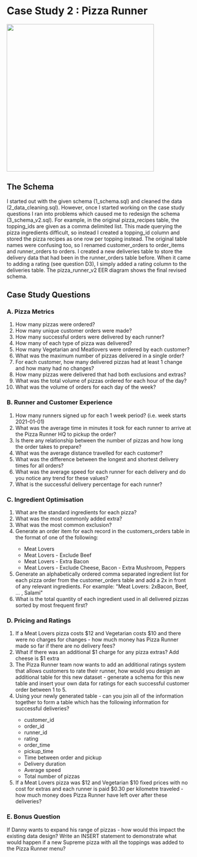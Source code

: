 <h1>Case Study 2 : Pizza Runner</h1>
<a href="https://8weeksqlchallenge.com/case-study-2/" target="_blank">
<img src="https://8weeksqlchallenge.com/images/case-study-designs/2.png" width = "400">
</a>
<h2>The Schema</h2>
I started out with the given schema (1_schema.sql) and cleaned the data (2_data_cleaning.sql). However, once I started working on the case study questions I ran into problems which caused me to redesign the schema (3_schema_v2.sql). For example, in the original pizza_recipes table, the topping_ids are given as a comma delimited list. This made querying the pizza ingredients difficult, so instead I created a topping_id column and stored the pizza recipes as one row per topping instead. The original table names were confusing too, so I renamed customer_orders to order_items and runner_orders to orders. I created a new deliveries table to store the delivery data that had been in the runner_orders table before. When it came to adding a rating (see question D3), I simply added a rating column to the deliveries table. The pizza_runner_v2 EER diagram shows the final revised schema.
<h2>Case Study Questions</h2>
<h3>A. Pizza Metrics</h3>
<ol>
<li>How many pizzas were ordered?</li>
<li>How many unique customer orders were made?</li>
<li>How many successful orders were delivered by each runner?</li>
<li>How many of each type of pizza was delivered?</li>
<li>How many Vegetarian and Meatlovers were ordered by each customer?</li>
<li>What was the maximum number of pizzas delivered in a single order?</li>
<li>For each customer, how many delivered pizzas had at least 1 change and how many had no changes?</li>
<li>How many pizzas were delivered that had both exclusions and extras?</li>
<li>What was the total volume of pizzas ordered for each hour of the day?</li>
<li>What was the volume of orders for each day of the week?</li>
</ol>
<h3>B. Runner and Customer Experience</h3>
<ol>
<li>How many runners signed up for each 1 week period? (i.e. week starts 2021-01-01)</li>
<li>What was the average time in minutes it took for each runner to arrive at the Pizza Runner HQ to pickup the order?</li>
<li>Is there any relationship between the number of pizzas and how long the order takes to prepare?</li>
<li>What was the average distance travelled for each customer?</li>
<li>What was the difference between the longest and shortest delivery times for all orders?</li>
<li>What was the average speed for each runner for each delivery and do you notice any trend for these values?</li>
<li>What is the successful delivery percentage for each runner?</li>
</ol>
<h3>C. Ingredient Optimisation</h3>
<ol>

<li>What are the standard ingredients for each pizza? </li>
<li>What was the most commonly added extra? </li>
<li>What was the most common exclusion? </li>
<li>Generate an order item for each record in the customers_orders table in the format of one of the following: </li>
<ul>
  <li>Meat Lovers </li>
  <li>Meat Lovers - Exclude Beef </li>
  <li>Meat Lovers - Extra Bacon </li>
  <li>Meat Lovers - Exclude Cheese, Bacon - Extra Mushroom, Peppers </li>
 </ul>
<li>Generate an alphabetically ordered comma separated ingredient list for each pizza order from the customer_orders table and add a 2x in front of any relevant ingredients. For example: "Meat Lovers: 2xBacon, Beef, ... , Salami" </li>
<li>What is the total quantity of each ingredient used in all delivered pizzas sorted by most frequent first? </li>
</ol>
<h3>D. Pricing and Ratings</h3>
<ol>
<li>If a Meat Lovers pizza costs $12 and Vegetarian costs $10 and there were no charges for changes - how much money has Pizza Runner made so far if there are no delivery fees?</li>
<li>What if there was an additional $1 charge for any pizza extras? Add cheese is $1 extra</li>
<li>The Pizza Runner team now wants to add an additional ratings system that allows customers to rate their runner, how would you design an additional table for this new dataset - generate a schema for this new table and insert your own data for ratings for each successful customer order between 1 to 5.</li>
<li>Using your newly generated table - can you join all of the information together to form a table which has the following information for successful deliveries?</li>
<ul>
<li>customer_id</li>
<li>order_id</li>
<li>runner_id</li>
<li>rating</li>
<li>order_time</li>
<li>pickup_time</li>
<li>Time between order and pickup</li>
<li>Delivery duration</li>
<li>Average speed</li>
<li>Total number of pizzas</li>
</ul>
<li>If a Meat Lovers pizza was $12 and Vegetarian $10 fixed prices with no cost for extras and each runner is paid $0.30 per kilometre traveled - how much money does Pizza Runner have left over after these deliveries?</li>
</ol>
<h3>E. Bonus Question</h3>
If Danny wants to expand his range of pizzas - how would this impact the existing data design? Write an INSERT statement to demonstrate what would happen if a new Supreme pizza with all the toppings was added to the Pizza Runner menu?
